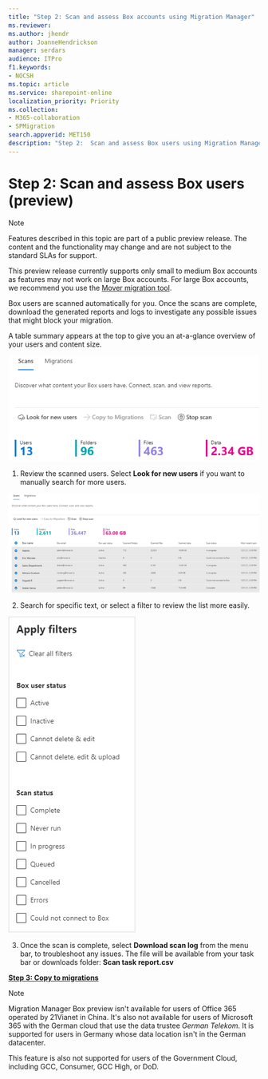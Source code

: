 ```yaml
---
title: "Step 2: Scan and assess Box accounts using Migration Manager"
ms.reviewer: 
ms.author: jhendr
author: JoanneHendrickson
manager: serdars
audience: ITPro
f1.keywords:
- NOCSH
ms.topic: article
ms.service: sharepoint-online
localization_priority: Priority
ms.collection: 
- M365-collaboration
- SPMigration
search.appverid: MET150
description: "Step 2:  Scan and assess Box users using Migration Manager."
---
```


# Step 2: Scan and assess Box users (preview)

>[!Note]
> Features described in this topic are part of a public preview release. The content and the functionality may change and are not subject to the standard SLAs for support.
>
>This preview release currently supports only small to medium Box accounts as features may not work on large Box accounts. For large Box accounts, we recommend you use the [Mover migration tool](https://Mover.io).


Box users are scanned automatically for you. Once the scans are complete, download the generated reports and logs to investigate any possible issues that might block your migration.

A table summary appears at the top to give you an at-a-glance overview of your users and content size.

![Scan data summary table](media/mm-box-scan-data-table-summary.png)

1.  Review the scanned users. Select **Look for new users** if you want to manually search for more users.

![Scan data list](media/mm-box-scan-list.png)

2. Search for specific text, or select a filter to review the list more easily.

 ![Box scan list filters](media/mm-box-scan-list-filters.png)

3. Once the scan is complete, select **Download scan log** from the menu bar, to troubleshoot any issues. The file will be available from your task bar or downloads folder: **Scan task report.csv**


[ **Step 3: Copy to migrations**](mm-box-step3-copy-to-migrations.md)


>[!NOTE]
>Migration Manager Box preview isn't available for users of Office 365 operated by 21Vianet in China. It's also not available for users of Microsoft 365 with the German cloud that use the data trustee *German Telekom*. It is supported for users in Germany whose data location isn't in the German datacenter.
>
> This feature is also not supported for users of the Government Cloud, including GCC, Consumer, GCC High, or DoD.